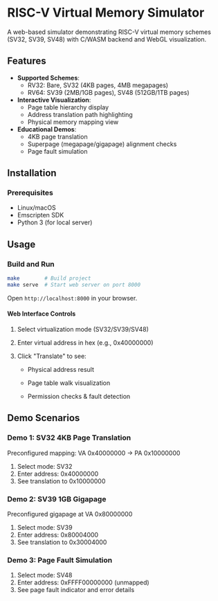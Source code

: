 # RISC-V Virtual Memory Simulator


A web-based simulator demonstrating RISC-V virtual memory schemes (SV32, SV39, SV48) with C/WASM backend and WebGL visualization.

## Features

- **Supported Schemes**:
  - RV32: Bare, SV32 (4KB pages, 4MB megapages)
  - RV64: SV39 (2MB/1GB pages), SV48 (512GB/1TB pages)
- **Interactive Visualization**:
  - Page table hierarchy display
  - Address translation path highlighting
  - Physical memory mapping view
- **Educational Demos**:
  - 4KB page translation
  - Superpage (megapage/gigapage) alignment checks
  - Page fault simulation

## Installation

### Prerequisites
- Linux/macOS
- Emscripten SDK
- Python 3 (for local server)

## Usage

### Build and Run

```bash
make        # Build project
make serve  # Start web server on port 8000
```
Open `http://localhost:8000` in your browser.

#### Web Interface Controls

1. Select virtualization mode (SV32/SV39/SV48)

2. Enter virtual address in hex (e.g., 0x40000000)

3. Click "Translate" to see:

    - Physical address result

    - Page table walk visualization

    - Permission checks & fault detection


## Demo Scenarios
### Demo 1: SV32 4KB Page Translation

Preconfigured mapping: VA 0x40000000 → PA 0x10000000
1. Select mode: SV32
2. Enter address: 0x40000000
3. See translation to 0x10000000

### Demo 2: SV39 1GB Gigapage

Preconfigured gigapage at VA 0x80000000
1. Select mode: SV39
2. Enter address: 0x80004000
3. See translation to 0x30004000

### Demo 3: Page Fault Simulation

1. Select mode: SV48
2. Enter address: 0xFFFF00000000 (unmapped)
3. See page fault indicator and error details
